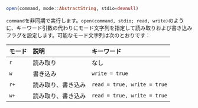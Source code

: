 ```julia
open(command, mode::AbstractString, stdio=devnull)
```

`command`を非同期で実行します。`open(command, stdio; read, write)`のように、キーワード引数の代わりにモード文字列を指定して読み取りおよび書き込みフラグを設定します。可能なモード文字列は次のとおりです：

| モード  | 説明        | キーワード                       |
|:---- |:--------- |:--------------------------- |
| `r`  | 読み取り      | なし                          |
| `w`  | 書き込み      | `write = true`              |
| `r+` | 読み取り、書き込み | `read = true, write = true` |
| `w+` | 読み取り、書き込み | `read = true, write = true` |
